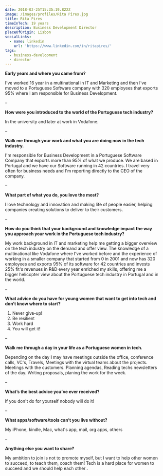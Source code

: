 ```yaml
---
date: 2018-02-25T15:35:19.822Z
image: /images/profiles/Rita Pires.jpg
title: Rita Pires
timeInTech: 19 years
description: Business Development Director
placeOfOrigin: Lisbon
socialLinks:
  - name: linkedin
    url: 'https://www.linkedin.com/in/ritapires/'
tags:
  - business-development
  - director
---
```

**Early years and where you came from?**

I've worked 16 year in a multinational in IT and Marketing and then I've moved to a Portuguese Software company with 320 employees that exports 95% where I am responsible for Business Development.

–

**How were you introduced to the world of the Portuguese tech industry?**

In the university and later  at work in Vodafone.

–

**Walk me through your work and what you are doing now in the tech industry.**

I'm responsible for Business Development in a Portuguese Software Company that exports more than 95% of what we produce. We are based in Portugal and we have our Software running in 42  countries. I travel very often for business needs and I'm reporting directly to the CEO of the company.

–

**What part of what you do, you love the most?**

I love technology and innovation and making life of people easier, helping companies creating solutions to deliver to their customers.

–

**How do you think that your background and knowledge impact the way you approach your work in the Portuguese tech industry?**

My work background in IT and marketing help me getting a bigger overview on the tech industry on the demand and offer view.  The knowledge of a multinational like Vodafone where I've worked before and the experience of working in  a smaller company that started from  0 in 2001 and now has 320 employees and exports 95% of its software for 42 countries and invests 25% fit's revenues in R&D every year enriched my skills, offering me a bigger helicopter view about the Portuguese tech industry in Portugal and in the world.

–

**What advice do you have for young women that want to get into tech and don’t know where to start?**

1. Never give-up!
2. Be resilient
3. Work hard
4. You will get it!

–

**Walk me through a day in your life as a Portuguese women in tech.**

Depending on the day I may have meetings outside the office, conference calls, VC's, Travels, Meetings with the virtual teams about the projects. Meetings with the customers. Planning agendas, Reading techs newsletters of the day. Writing proposals, planing the work for the week.

–

**What’s the best advice you’ve ever received?**

If you don't do for yourself nobody will do it!

–

**What apps/software/tools can’t you live without?**

My iPhone, kindle, Mac, what's app, mail, org apps, others

–

**Anything else you want to share?**

My ambition to join is not to promote myself, but I want to help other women to succeed, to teach them, coach them! Tech is a hard place for women to succeed and we should help each other .
